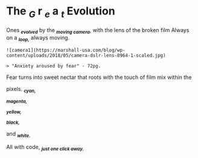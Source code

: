# The **<sub>_G_** r **<sub>_e_** a **<sub>_t_** Evolution 
Ones **<sub>_evolved_** by the **<sub>_moving camera_**, with the lens of the broken film
 Always on a **<sub>_loop,_** always moving.
 ```
![camera1](https://marshall-usa.com/blog/wp-content/uploads/2018/05/camera-dslr-lens-8964-1-scaled.jpg)

> "Anxiety aroused by fear" - 72pg.
```
Fear turns into sweet nectar that roots with the touch of film mix within the 

pixels.
**<sub>_cyan,_**

**<sub>_magenta,_**

**<sub>_yellow,_**

**<sub>_black,_**

and **<sub>_white._**

All with code, **<sub>_just one click away._**







